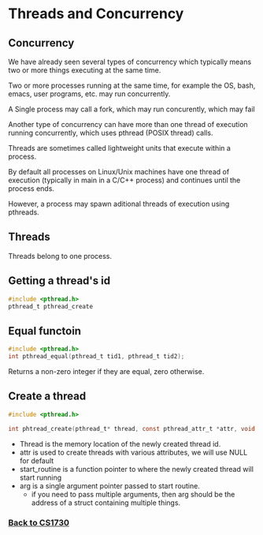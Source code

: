 # Threads and Concurrency

## Concurrency

We have already seen several types of concurrency which typically means two or more things executing at the same time.

Two or more processes running at the same time, for example the OS, bash, emacs, user programs, etc. may run concurrently.

A Single process may call a fork, which may run concurently, which may fail

Another type of concurrency can have more than one thread of execution running concurrently, which uses pthread (POSIX thread) calls.

Threads are sometimes called lightweight units that execute within a process.

By default all processes on Linux/Unix machines have one thread of execution (typically in main in a C/C++ process) and continues until the process ends.

However, a process may spawn aditional threads of execution using pthreads.


## Threads

Threads belong to one process.

## Getting a thread's id

```c
#include <pthread.h>
pthread_t pthread_create
```

## Equal functoin
```c
#include <pthread.h>
int pthread_equal(pthread_t tid1, pthread_t tid2);
```
Returns a non-zero integer if they are equal, zero otherwise.

## Create a thread
```c
#include <pthread.h>

int phtread_create(pthread_t* thread, const pthread_attr_t *attr, void * (* start_routine) (void *), void * arg);
```
- Thread is the memory location of the newly created thread id.
- attr is used to create threads with various attributes, we will use NULL for default
- start_routine is a function pointer to where the newly created thread will start running
- arg is a single argument pointer passed to start routine.
  - if you need to pass multiple arguments, then arg should be the
    address of a struct containing multiple things.

### [Back to CS1730](https://coryborek.github.io/classes/cs1730/)